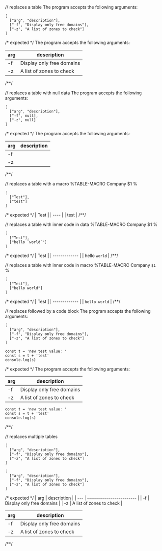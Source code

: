 // replaces a table
The program accepts the following arguments:

```table
[
  ["arg", "description"],
  ["-f", "Display only free domains"],
  ["-z", "A list of zones to check"]
]
```

/* expected */
The program accepts the following arguments:

| arg |        description        |
| --- | ------------------------- |
| -f  | Display only free domains |
| -z  | A list of zones to check  |
/**/


// replaces a table with null data
The program accepts the following arguments:

```table
[
  ["arg", "description"],
  ["-f", null],
  ["-z", null]
]
```

/* expected */
The program accepts the following arguments:

| arg | description |
| --- | ----------- |
| -f  |             |
| -z  |             |
/**/

// replaces a table with a macro
%TABLE-MACRO Company
  $1
%
```table Company
[
  ["Test"],
  ["test"]
]
```

/* expected */
| Test |
| ---- |
| test |
/**/

// replaces a table with inner code in data
%TABLE-MACRO Company
  $1
%
```table Company
[
  ["Test"],
  ["hello `world`"]
]
```

/* expected */
|     Test      |
| ------------- |
| hello `world` |
/**/

// replaces a table with inner code in macro
%TABLE-MACRO Company
  `$1`
%
```table Company
[
  ["Test"],
  ["hello world"]
]
```

/* expected */
|     Test      |
| ------------- |
| `hello world` |
/**/

// replaces followed by a code block
The program accepts the following arguments:

```table
[
  ["arg", "description"],
  ["-f", "Display only free domains"],
  ["-z", "A list of zones to check"]
]
```
```
const t = 'new test value: '
const s = t + 'test'
console.log(s)
```

/* expected */
The program accepts the following arguments:

| arg |        description        |
| --- | ------------------------- |
| -f  | Display only free domains |
| -z  | A list of zones to check  |
```
const t = 'new test value: '
const s = t + 'test'
console.log(s)
```
/**/

// replaces multiple tables
```table
[
  ["arg", "description"],
  ["-f", "Display only free domains"],
  ["-z", "A list of zones to check"]
]
```

```table
[
  ["arg", "description"],
  ["-f", "Display only free domains"],
  ["-z", "A list of zones to check"]
]
```

/* expected */
| arg |        description        |
| --- | ------------------------- |
| -f  | Display only free domains |
| -z  | A list of zones to check  |

| arg |        description        |
| --- | ------------------------- |
| -f  | Display only free domains |
| -z  | A list of zones to check  |
/**/